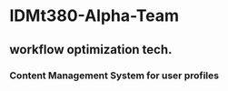 # IDMt380-Alpha-Team
## workflow optimization tech.
### Content Management System for user profiles
